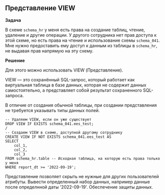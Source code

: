 ## Представление VIEW

**Задача**

В схеме `schema_hr` у меня есть права на создание таблиц, чтение, удаление и другие операции. 
У другого сотрудника нет прав доступа к этой схеме, но есть права на чтение и использование схемы `schema_041`. 
Мне нужно предоставить ему доступ к данным из таблицы в `schema_hr`, не выдавая прав напрямую на эту схему.

**Решение**

Для этого можно использовать VIEW (Представление). 

VIEW — это сохранённый SQL-запрос, который работает как виртуальная таблица в базе данных, которая не содержит данных самостоятельно, а представляет собой результат сохраненного SQL-запроса.

В отличие от создания обычной таблицы, при создании представления не требуется указывать типы данных полей.

```
-- Удаляем VIEW, если он уже существует
DROP VIEW IF EXISTS schema_041.ees_test;
/
-- Создаем VIEW в схеме, доступной другому сотруднику
CREATE VIEW IF NOT EXISTS schema_041.ees_test AS
SELECT
    col_1,
    col_2,
    col_3
FROM schema_hr.table -- Исходная таблица, на которую есть права только у меня
WHERE report_dt >= '2022-09-19';
```

Представление позволяет скрыть не нужные для других пользователей атрибуты. 
Вывести определенный набор данных, например данные после определнной даты '2022-09-19'. 
Обеспечение защиты данных.
